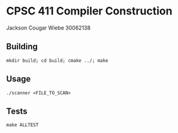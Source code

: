 # CPSC 411 Compiler Construction
Jackson Cougar Wiebe 30062138

## Building

    mkdir build; cd build; cmake ../; make

## Usage

    ./scanner <FILE_TO_SCAN>

## Tests

    make ALLTEST
